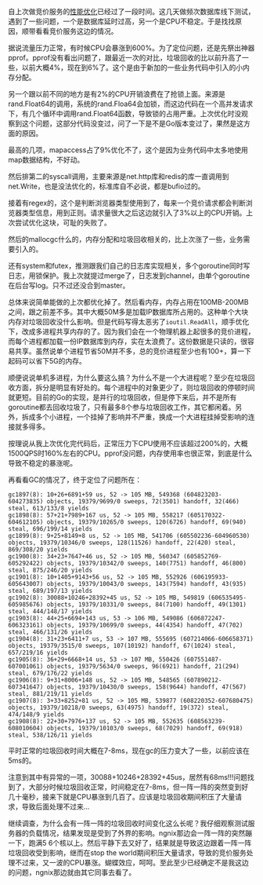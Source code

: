 自上次做竞价服务的[性能优化](go-pprof.md)已经过了一段时间。这几天做频次数据库线下测试，遇到了一些问题，一个是数据库延时过高，另一个是CPU不稳定。于是找找原因，顺带看看竞价服务这边的情况。

据说流量压力正常，有时候CPU会暴涨到600%。为了定位问题，还是先祭出神器pprof。pprof没有看出问题了，跟最近一次的对比，垃圾回收的比以前升高了一些，以前大概4%，现在到6%了。这个是由于新加的一些业务代码中引入的小内存分配。

另一个跟以前不同的地方是有2%的CPU开销浪费在了抢锁上面。来源是rand.Float64的调用，系统的rand.Floa64会加锁，而这边代码在一个高并发请求下，有几个循环中调用rand.Float64函数，导致锁的占用严重。上次优化时没观察到这个问题，这部分代码没变过，问了一下是不是Go版本变过了，果然是这方面的原因。

最高的几项，mapaccess占了9%优化不了，这个是因为业务代码中太多地使用map数据结构，不好动。

然后排第二的syscall调用，主要来源是net.http库和redis的库一直调用到net.Write，也是没法优化的，标准库自不必说，都是bufio过的。

接着有regex的，这个是判断浏览器类型使用到了，每来一个竞价请求都会判断浏览器类型信息，用到正则。请求量很大之后这边就引入了3%以上的CPU开销。上次尝试优化这块，可耻的失败了。

然后的mallocgc什么的，内存分配和垃圾回收相关的，比上次涨了一些，业务需要引入的。

还有system和futex，推测跟我们自己的日志库实现相关，多个goroutine同时写日志，用锁保护。我上次就提过merge了，日志发到channel，由单个goroutine在后台写log。只不过还没合到master。

总体来说简单能做的上次都优化掉了。然后看内存，内存占用在100MB-200MB之间，跟之前差不多。其中大概50M多是加载IP数据库所占用的。这种单个大块内存对垃圾回收没什么影响。但是代码写得太恶劣了`ioutil.ReadAll`，顺手优化下，改成多进程共享内存的了。因为我们会在一个物理机器上起很多的竞价进程，而每个进程都加载一份IP数据库到内存，实在太浪费了。这份数据是只读的，很容易共享。虽然说单个进程节省50M并不多，总的竞价进程至少也有100+，算一下起码可以省下5G的内存。

顺便说说单机多进程，为什么要这么搞？为什么不是一个大进程呢？至少在垃圾回收方面，拆分是明显有好处的。每个进程中的对象更少了，则垃圾回收的停顿时间就更短。目前的Go的实现，是并行的垃圾回收，但是停下来后，并不是所有goroutine都去回收垃圾了，只有最多8个参与垃圾回收工作，其它都闲着。另外，拆成多个小进程，一个挂掉了影响并不严重，换成一个大进程挂掉受影响的连接就多得多。

按理说从我上次优化完代码后，正常压力下CPU使用不应该超过200%的，大概1500QPS时160%左右的CPU。pprof没问题，内存使用率也很正常，到底是什么导致不稳定的暴涨呢。

再看看GC的情况了，终于定位了问题所在：

	gc1897(8): 10+26+6891+59 us, 52 -> 105 MB, 549368 (604823203-604273835) objects, 19379/9699/0 sweeps, 72(3501) handoff, 32(466) steal, 613/133/8 yields
	gc1898(8): 57+21+7989+167 us, 52 -> 105 MB, 558217 (605170322-604612105) objects, 19379/10265/0 sweeps, 120(6726) handoff, 69(940) steal, 696/199/14 yields
	gc1899(8): 9+25+8149+8 us, 52 -> 105 MB, 541706 (605502236-604960530) objects, 19379/10346/0 sweeps, 128(11526) handoff, 22(420) steal, 869/308/20 yields
	gc1900(8): 34+23+7647+46 us, 52 -> 105 MB, 560347 (605852769-605292422) objects, 19379/10342/0 sweeps, 140(7751) handoff, 46(800) steal, 875/246/20 yields
	gc1901(8): 10+1405+9143+56 us, 52 -> 105 MB, 552926 (606195933-605643007) objects, 19379/10043/0 sweeps, 143(7594) handoff, 43(935) steal, 689/197/13 yields
	gc1902(8): 30088+10246+28392+45 us, 52 -> 105 MB, 549819 (606535495-605985676) objects, 19379/10331/0 sweeps, 84(7100) handoff, 49(1301) steal, 444/148/17 yields
	gc1903(8): 44+25+6694+143 us, 53 -> 106 MB, 549086 (606872247-606323161) objects, 19379/10699/0 sweeps, 44(4354) handoff, 47(702) steal, 466/131/26 yields
	gc1904(8): 31+23+6411+7 us, 53 -> 107 MB, 555695 (607214066-606658371) objects, 19379/3515/0 sweeps, 107(10192) handoff, 67(1024) steal, 657/219/16 yields
	gc1905(8): 36+29+6668+14 us, 53 -> 107 MB, 550426 (607551487-607001061) objects, 19379/5634/0 sweeps, 96(6921) handoff, 21(294) steal, 679/176/22 yields
	gc1906(8): 9+31+8006+148 us, 52 -> 105 MB, 548565 (607890212-607341647) objects, 19379/10430/0 sweeps, 158(9644) handoff, 47(567) steal, 881/219/11 yields
	gc1907(8): 3+33+8252+81 us, 52 -> 105 MB, 539877 (608220352-607680475) objects, 19379/10218/0 sweeps, 63(4975) handoff, 19(372) steal, 474/148/9 yields
	gc1908(8): 22+30+7976+137 us, 52 -> 105 MB, 552635 (608563239-608010604) objects, 19379/10103/0 sweeps, 68(7029) handoff, 69(918) steal, 538/126/11 yields

平时正常的垃圾回收时间大概在7-8ms，现在gc的压力变大了一些，以前应该在5ms的。

注意到其中有异常的一项，30088+10246+28392+45us，居然有68ms!!!问题找到了，大部分时候垃圾回收正常，时间稳定在7-8ms，但一阵一阵的突然变到好几十毫秒，接来下就是CPU暴涨到几百了。应该是垃圾回收期间积压了大量请求，导致后面处理不过来...

继续调查，为什么会有一阵一阵的垃圾回收时间变化这么长呢？我仔细观察测试服务器的负载情况，结果发现是受到了外界的影响。ngnix那边会一阵一阵的突然蹦一下，跑满5 6个核以上。然后平静下去又好了，结果就是导致这边跟着一阵一阵垃圾回收受到影响，继而在stop the world期间积压大量请求，导致的竞价服务处理不过来，又一波的CPU暴涨。蝴蝶效应，呵呵。至此至少已经确定不是我这边的问题，ngnix那边就由其它同事去看了。

